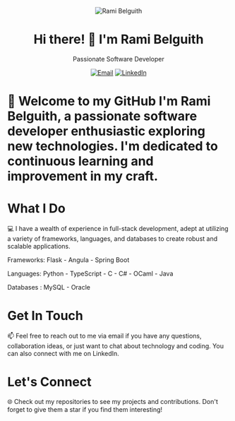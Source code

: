 <p align="center">
  <img src="https://ibb.co/xjpPczP" alt="Rami Belguith">
</p>
<h1 align="center">Hi there! 👋 I'm Rami Belguith</h1>
<p align="center">
  Passionate Software Developer
</p>
<p align="center">
  <a href="mailto:belguithrami150@gmail.com"><img src="https://img.shields.io/badge/Email-Drop%20Me%20A%20Message-blue?style=flat-square&logo=gmail" alt="Email"></a>
  <a href="https://www.linkedin.com/in/rami-belguith-a69830298/"><img src="https://img.shields.io/badge/LinkedIn-Connect%20With%20Me-blue?style=flat-square&logo=linkedin" alt="LinkedIn"></a>
</p>



# 🚀  Welcome to my GitHub I'm Rami Belguith, a passionate software developer enthusiastic  exploring new technologies. I'm dedicated to continuous learning and improvement in my craft.

# What I Do
💻  I have a wealth of experience in full-stack development, adept at utilizing a variety of frameworks, languages, and databases to create robust and scalable applications.

Frameworks: Flask - Angula - Spring Boot

Languages: Python - TypeScript - C - C# - OCaml - Java

Databases : MySQL - Oracle


# Get In Touch
📫 Feel free to reach out to me via email if you have any questions, collaboration ideas, or just want to chat about technology and coding. You can also connect with me on LinkedIn.

# Let's Connect 
🌐 Check out my repositories to see my projects and contributions. Don't forget to give them a star if you find them interesting! 
